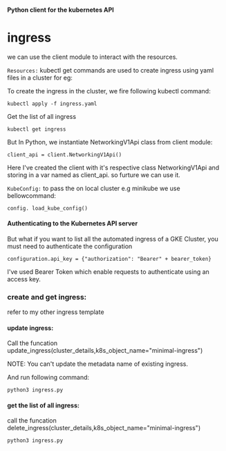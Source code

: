 #### Python client for the kubernetes API

#  ingress

we can use the client module to interact with the resources. 

`Resources:` kubectl get commands are used to create ingress using yaml files in a cluster for eg:

To create the ingress in the cluster, we fire following kubectl command:

```kubectl apply -f ingress.yaml``` 

Get the list of all ingress

`kubectl get ingress`

But In Python, we instantiate NetworkingV1Api class from client module:

`client_api = client.NetworkingV1Api()`         

Here I've created the client with it's respective class NetworkingV1Api
and storing in a var named as client_api. so furture we can use it.

`KubeConfig:` to pass the on local cluster e.g minikube we use bellowcommand: 

`config. load_kube_config()`

#### Authenticating to the Kubernetes API server

But what if you want to list all the automated ingress of a GKE Cluster, you must need to authenticate the configuration

`configuration.api_key = {"authorization": "Bearer" + bearer_token}` 

I've used Bearer Token which enable requests to authenticate using an access key.

### create and get ingress:

refer to my other ingress template

#### update ingress:

Call the funcation update_ingress(cluster_details,k8s_object_name="minimal-ingress")

NOTE: You can't update the metadata name of existing ingress.

And run following command:

`python3 ingress.py`

#### get the list of all ingress:

call the funcation delete_ingress(cluster_details,k8s_object_name="minimal-ingress")

`python3 ingress.py`

